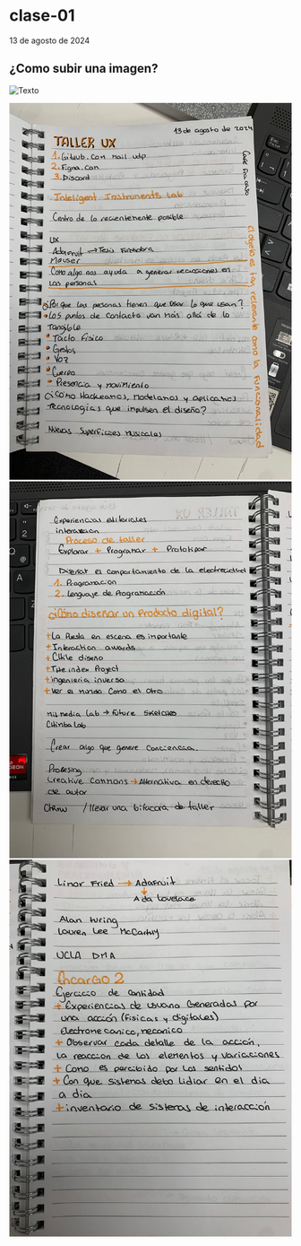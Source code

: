 # clase-01

13 de agosto de 2024


## ¿Como subir una imagen?
![Texto](link"texto")

![Texto](./img/Apuntes.jpg)
![Texto](./img/Apuntes1.jpg)
![Texto](./img/Apuntes2.jpg)
